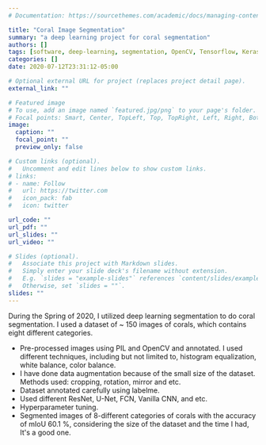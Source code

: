 ```yaml
---
# Documentation: https://sourcethemes.com/academic/docs/managing-content/

title: "Coral Image Segmentation"
summary: "a deep learning project for coral segmentation"
authors: []
tags: [software, deep-learning, segmentation, OpenCV, Tensorflow, Keras, Python]
categories: []
date: 2020-07-12T23:31:12-05:00

# Optional external URL for project (replaces project detail page).
external_link: ""

# Featured image
# To use, add an image named `featured.jpg/png` to your page's folder.
# Focal points: Smart, Center, TopLeft, Top, TopRight, Left, Right, BottomLeft, Bottom, BottomRight.
image:
  caption: ""
  focal_point: ""
  preview_only: false

# Custom links (optional).
#   Uncomment and edit lines below to show custom links.
# links:
# - name: Follow
#   url: https://twitter.com
#   icon_pack: fab
#   icon: twitter

url_code: ""
url_pdf: ""
url_slides: ""
url_video: ""

# Slides (optional).
#   Associate this project with Markdown slides.
#   Simply enter your slide deck's filename without extension.
#   E.g. `slides = "example-slides"` references `content/slides/example-slides.md`.
#   Otherwise, set `slides = ""`.
slides: ""
---
```



During the Spring of 2020, I utilized deep learning segmentation to do coral segmentation. I used a dataset of ~ 150 images of corals, which contains eight different categories.
* Pre-processed images using PIL and OpenCV and annotated. I used different techniques, including but not limited to, histogram equalization, white balance, color balance.
* I have done data augmentation because of the small size of the dataset. Methods used: cropping, rotation, mirror and etc.
* Dataset annotated carefully using labelme.
* Used different ResNet, U-Net, FCN, Vanilla CNN, and etc.
* Hyperparameter tuning.
* Segmented images of 8-different categories of corals with the accuracy of mIoU 60.1 %, considering the size of the dataset and the time I had, It's a good one. 